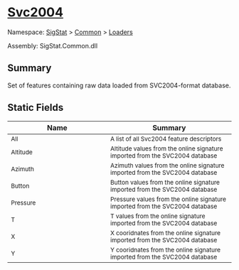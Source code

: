 # [Svc2004](./Svc2004.md)

Namespace: [SigStat]() > [Common](./../README.md) > [Loaders](./README.md)

Assembly: SigStat.Common.dll

## Summary
Set of features containing raw data loaded from SVC2004-format database.

## Static Fields

| Name<div><a href="#"><img width=400></a></div> | Summary<div><a href="#"><img width=475></a></div> | 
| --- | --- | 
| <sub>All</sub>| <sub>A list of all Svc2004 feature descriptors</sub>| <br>
| <sub>Altitude</sub>| <sub>Altitude values from the online signature imported from the SVC2004 database</sub>| <br>
| <sub>Azimuth</sub>| <sub>Azimuth values from the online signature imported from the SVC2004 database</sub>| <br>
| <sub>Button</sub>| <sub>Button values from the online signature imported from the SVC2004 database</sub>| <br>
| <sub>Pressure</sub>| <sub>Pressure values from the online signature imported from the SVC2004 database</sub>| <br>
| <sub>T</sub>| <sub>T values from the online signature imported from the SVC2004 database</sub>| <br>
| <sub>X</sub>| <sub>X cooridnates from the online signature imported from the SVC2004 database</sub>| <br>
| <sub>Y</sub>| <sub>Y cooridnates from the online signature imported from the SVC2004 database</sub>| <br>


